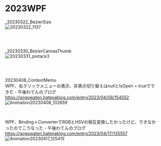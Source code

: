# 2023WPF
_20230322_BezierSize<br>
![20230322_1137](https://user-images.githubusercontent.com/19729086/226787643-784b16e5-ba15-4868-8967-c6a619b00cfd.png)<br>

<br><br>

_20230330_BezierCanvasThumb<br>
![20230331_pixtack3](https://user-images.githubusercontent.com/19729086/228996019-66dccec6-cbf9-402c-aee1-fe22137e649e.png)<br>

<br><br>

20230408_ContextMemu<br>
WPF、右クリックメニューの表示、非表示切り替えはnullとIsOpen = trueでできた - 午後わてんのブログ<br>
https://gogowaten.hatenablog.com/entry/2023/04/08/154552<br>
![Animation20230408_132659](https://user-images.githubusercontent.com/19729086/230760356-f9e017e6-0f9f-4fc3-9e2d-5314024c13cf.gif)<br>

<br>

WPF、Binding＋ConverterでRGBとHSVの相互変換したかったけど、できなかったのでこうなった - 午後わてんのブログ<br>
https://gogowaten.hatenablog.com/entry/2023/04/17/135557<br>
![Animation20230417_125415](https://user-images.githubusercontent.com/19729086/232383173-a621a34c-d0e1-4c87-bb26-fd83806c9576.gif)<br>

